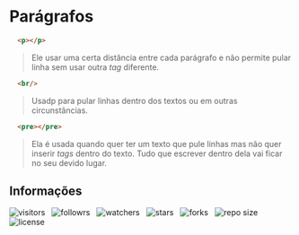 # Parágrafos

```html
  <p></p>
```

  > Ele usar uma certa distância entre cada parágrafo e não permite pular linha sem usar outra *tag* diferente.

```html
  <br/>
```

  > Usadp para pular linhas dentro dos textos ou em outras circunstâncias.

```html
  <pre></pre>
```

  > Ela é usada quando quer ter um texto que pule linhas mas não quer inserir *tags* dentro do texto. Tudo que escrever dentro dela vai ficar no seu devido lugar.

## Informações

![visitors](https://visitor-badge.glitch.me/badge?page_id=Devsgeeknerd.paragrafos "Total de Visitas")
&nbsp;
![followrs](https://img.shields.io/github/followers/Devsgeeknerd?style=social "Total de Seguidores")
&nbsp;
![watchers](https://img.shields.io/github/watchers/Devsgeeknerd/paragrafos?style=social "Total de Observadores")
&nbsp;
![stars](https://img.shields.io/github/stars/Devsgeeknerd/paragrafos?style=social "Total de Estrelas Recebidas")
&nbsp;
![forks](https://img.shields.io/github/forks/Devsgeeknerd/paragrafos?style=social "Total de Forks")
&nbsp;
![repo size](https://img.shields.io/github/repo-size/Devsgeeknerd/paragrafos?style=social "Tamanho do Repositório")
&nbsp;
![license](https://img.shields.io/github/license/Devsgeeknerd/paragrafos?style=social "Licença do Repositório")
